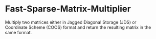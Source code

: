 # Fast-Sparse-Matrix-Multiplier
Multiply two matrices either in Jagged Diagonal Storage (JDS) or Coordinate Scheme (COOS) format and return the resulting matrix in the same format.
